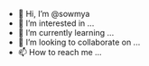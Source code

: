 - 👋 Hi, I’m @sowmya
- 👀 I’m interested in ...
- 🌱 I’m currently learning ...
- 💞️ I’m looking to collaborate on ...
- 📫 How to reach me ...

<!---
sowmyagattam/sowmyagattam is a ✨ special ✨ repository because its `README.md` (this file) appears on your GitHub profile.
You can click the Preview link to take a look at your changes.
--->
